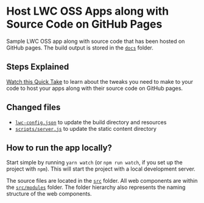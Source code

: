 # Host LWC OSS Apps along with Source Code on GitHub Pages

Sample LWC OSS app along with source code that has been hosted on GitHub pages. The build output is stored in the [`docs`](./docs) folder.

## Steps Explained

[Watch this Quick Take](https://www.youtube.com/watch?v=LqPPDyTD67U) to learn about the tweaks you need to make to your code to host your apps along with their source code on GitHub pages.

## Changed files

- [`lwc-config.json`](./lwc-config.json) to update the build directory and resources
- [`scripts/server.js`](./scripts/server.js) to update the static content directory


## How to run the app locally?

Start simple by running `yarn watch` (or `npm run watch`, if you set up the project with `npm`). This will start the project with a local development server.

The source files are located in the [`src`](./src) folder. All web components are within the [`src/modules`](./src/modules) folder. The folder hierarchy also represents the naming structure of the web components.
